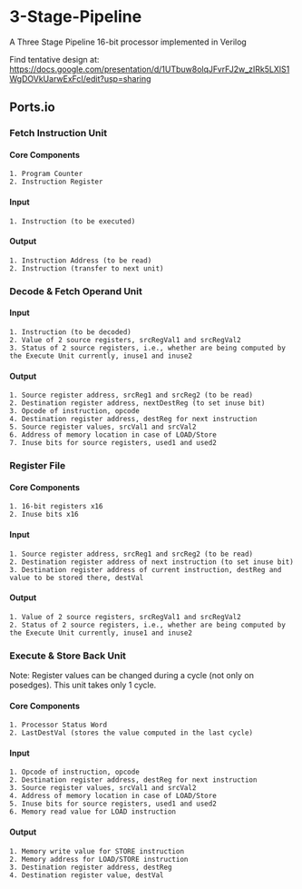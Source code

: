 # 3-Stage-Pipeline
A Three Stage Pipeline 16-bit processor implemented in Verilog 

Find tentative design at:
https://docs.google.com/presentation/d/1UTbuw8olqJFvrFJ2w_zIRk5LXlS1WgDOVkUarwExFcI/edit?usp=sharing

## Ports.io

### Fetch Instruction Unit

#### Core Components
    1. Program Counter
    2. Instruction Register

#### Input
    1. Instruction (to be executed)

#### Output
    1. Instruction Address (to be read)
    2. Instruction (transfer to next unit)

### Decode & Fetch Operand Unit

#### Input
    1. Instruction (to be decoded)
    2. Value of 2 source registers, srcRegVal1 and srcRegVal2
    3. Status of 2 source registers, i.e., whether are being computed by the Execute Unit currently, inuse1 and inuse2 

#### Output
    1. Source register address, srcReg1 and srcReg2 (to be read)
    2. Destination register address, nextDestReg (to set inuse bit)
    3. Opcode of instruction, opcode
    4. Destination register address, destReg for next instruction
    5. Source register values, srcVal1 and srcVal2
    6. Address of memory location in case of LOAD/Store
    7. Inuse bits for source registers, used1 and used2 

### Register File

#### Core Components
    1. 16-bit registers x16
    2. Inuse bits x16

#### Input
    1. Source register address, srcReg1 and srcReg2 (to be read)
    2. Destination register address of next instruction (to set inuse bit)
    3. Destination register address of current instruction, destReg and value to be stored there, destVal

#### Output
    1. Value of 2 source registers, srcRegVal1 and srcRegVal2
    2. Status of 2 source registers, i.e., whether are being computed by the Execute Unit currently, inuse1 and inuse2 

### Execute & Store Back Unit

Note: Register values can be changed during a cycle (not only on posedges). This unit takes only 1 cycle.

#### Core Components
    1. Processor Status Word
    2. LastDestVal (stores the value computed in the last cycle)

#### Input
    1. Opcode of instruction, opcode
    2. Destination register address, destReg for next instruction
    3. Source register values, srcVal1 and srcVal2
    4. Address of memory location in case of LOAD/Store
    5. Inuse bits for source registers, used1 and used2 
    6. Memory read value for LOAD instruction

#### Output
    1. Memory write value for STORE instruction
    2. Memory address for LOAD/STORE instruction
    3. Destination register address, destReg
    4. Destination register value, destVal

